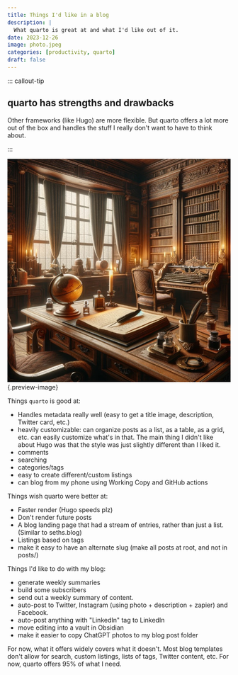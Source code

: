 ```yaml
---
title: Things I'd like in a blog
description: |
  What quarto is great at and what I'd like out of it. 
date: 2023-12-26
image: photo.jpeg
categories: [productivity, quarto]
draft: false
---
```


::: callout-tip
## quarto has strengths and drawbacks 

Other frameworks (like Hugo) are more flexible. But quarto offers a lot more out of the box and handles the stuff I really don't want to have to think about. 

:::

![A traditional Quarto](photo.jpeg){.preview-image}


Things `quarto` is good at:

- Handles metadata really well (easy to get a title image, description, Twitter card, etc.)
- heavily customizable: can organize posts as a list, as a table, as a grid, etc. can easily customize what's in that. The main thing I didn't like about Hugo was that the style was just slightly different than I liked it. 
- comments
- searching 
- categories/tags
- easy to create different/custom listings 
- can blog from my phone using Working Copy and GitHub actions

Things wish quarto were better at:

- Faster render (Hugo speeds plz)
- Don't render future posts
- A blog landing page that had a stream of entries, rather than just a list. (Similar to seths.blog)
- Listings based on tags 
- make it easy to have an alternate slug (make all posts at root, and not in posts/)

Things I'd like to do with my blog:

- generate weekly summaries
- build some subscribers 
- send out a weekly summary of content. 
- auto-post to Twitter, Instagram (using photo + description + zapier) and Facebook. 
- auto-post anything with "LinkedIn" tag to LinkedIn 
- move editing into a vault in Obsidian
- make it easier to copy ChatGPT photos to my blog post folder 

For now, what it offers widely covers what it doesn't. Most blog templates don't allow for search, custom listings, lists of tags, Twitter content, etc. For now, quarto offers 95% of what I need. 